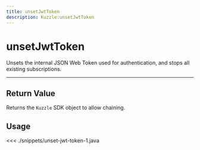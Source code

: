 ```yaml
---
title: unsetJwtToken
description: Kuzzle:unsetJwtToken
---
```


# unsetJwtToken

Unsets the internal JSON Web Token used for authentication, and stops all existing subscriptions.

---

## Return Value

Returns the `Kuzzle` SDK object to allow chaining.

## Usage

<<< ./snippets/unset-jwt-token-1.java
